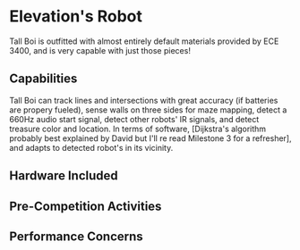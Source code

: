 # Elevation's Robot

Tall Boi is outfitted with almost entirely default materials provided by ECE 3400, and is very capable with just those pieces!

## Capabilities

Tall Boi can track lines and intersections with great accuracy (if batteries are propery fueled), sense walls on three sides
for maze mapping, detect a 660Hz audio start signal, detect other robots' IR signals, and detect treasure color and location.
In terms of software, [Dijkstra's algorithm probably best explained by David but I'll re read Milestone 3 for a refresher],
and adapts to detected robot's in its vicinity. 

## Hardware Included

## Pre-Competition Activities

## Performance Concerns
